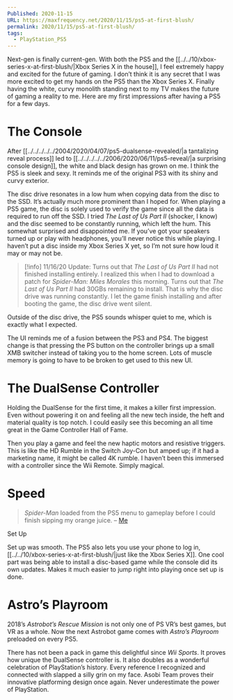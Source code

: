 ```yaml
---
Published: 2020-11-15
URL: https://maxfrequency.net/2020/11/15/ps5-at-first-blush/
permalink: 2020/11/15/ps5-at-first-blush/
tags:
  - PlayStation_PS5
---
```

Next-gen is finally current-gen. With both the PS5 and the [[../../10/xbox-series-x-at-first-blush/|Xbox Series X in the house]], I feel extremely happy and excited for the future of gaming. I don’t think it is any secret that I was more excited to get my hands on the PS5 than the Xbox Series X. Finally having the white, curvy monolith standing next to my TV makes the future of gaming a reality to me. Here are my first impressions after having a PS5 for a few days.

# The Console

After [[../../../../../2004/2020/04/07/ps5-dualsense-revealed/|a tantalizing reveal process]] led to [[../../../../../2006/2020/06/11/ps5-reveal/|a surprising console design]], the white and black design has grown on me. I think the PS5 is sleek and sexy. It reminds me of the original PS3 with its shiny and curvy exterior.

The disc drive resonates in a low hum when copying data from the disc to the SSD. It’s actually much more prominent than I hoped for. When playing a PS5 game, the disc is solely used to verify the game since all the data is required to run off the SSD. I tried *The Last of Us Part II* (shocker, I know) and the disc seemed to be constantly running, which left the hum. This somewhat surprised and disappointed me. If you’ve got your speakers turned up or play with headphones, you’ll never notice this while playing. I haven’t put a disc inside my Xbox Series X yet, so I’m not sure how loud it may or may not be.

> [!info] 11/16/20 Update: 
> Turns out that *The Last of Us Part II* had not finished installing entirely. I realized this when I had to download a patch for *Spider-Man: Miles Morales* this morning. Turns out that *The Last of Us Part II* had 30GBs remaining to install. That is why the disc drive was running constantly. I let the game finish installing and after booting the game, the disc drive went silent.

Outside of the disc drive, the PS5 sounds whisper quiet to me, which is exactly what I expected.

The UI reminds me of a fusion between the PS3 and PS4. The biggest change is that pressing the PS button on the controller brings up a small XMB switcher instead of taking you to the home screen. Lots of muscle memory is going to have to be broken to get used to this new UI.

# The DualSense Controller

Holding the DualSense for the first time, it makes a killer first impression. Even without powering it on and feeling all the new tech inside, the heft and material quality is top notch. I could easily see this becoming an all time great in the Game Controller Hall of Fame.

Then you play a game and feel the new haptic motors and resistive triggers. This is like the HD Rumble in the Switch Joy-Con but amped up; if it had a marketing name, it might be called 4K rumble. I haven’t been this immersed with a controller since the Wii Remote. Simply magical.

# Speed

> *Spider-Man* loaded from the PS5 menu to gameplay before I could finish sipping my orange juice. – [Me](https://twitter.com/MaxRoberts143/status/1327575544569933830)

Set Up

Set up was smooth. The PS5 also lets you use your phone to log in, [[../../10/xbox-series-x-at-first-blush/|just like the Xbox Series X]]. One cool part was being able to install a disc-based game while the console did its own updates. Makes it much easier to jump right into playing once set up is done.

# Astro’s Playroom

2018’s *Astrobot’s Rescue Mission* is not only one of PS VR’s best games, but VR as a whole. Now the next Astrobot game comes with *Astro’s Playroom* preloaded on every PS5.

There has not been a pack in game this delightful since *Wii Sports*. It proves how unique the DualSense controller is. It also doubles as a wonderful celebration of PlayStation’s history. Every reference I recognized and connected with slapped a silly grin on my face. Asobi Team proves their innovative platforming design once again. Never underestimate the power of PlayStation.